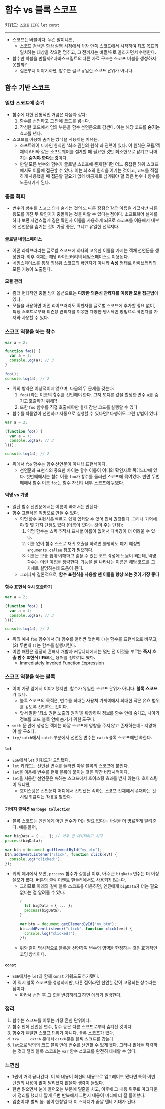 # 함수 vs 블록 스코프
키워드: `스코프` `IIFE` `let` `const`

<hr />

- 스코프는 버블이다. 무슨 말이냐면,
  - 스코프 검색은 항상 실행 시점에서 가장 안쪽 스코프에서 시작하여 최초 목표와 일치하는 대상을 찾으면 멈추고, 그 전까지는 바깥/위로 올라가면서 수행한다. 
- 함수만 버블을 만들까? 자바스크립트의 다른 자료 구조는 스코프 버블을 생성하지 못할까?
  - 결론부터 이야기하면, 함수는 결코 유일한 스코프 단위가 아니다. 

## 함수 기반 스코프
### 일반 스코프에 숨기
- 함수에 대한 전통적인 개념은 다음과 같다:
  1. 함수를 선언하고 그 안에 코드를 넣는다.
  2. 작성한 코드에서 임의 부분을 함수 선언문으로 감싼다. 이는 해당 코드를 **숨기는** 효과를 낸다.
- 스코프를 이용해 숨기는 방식을 사용하는 이유는,
  - 소프트웨어 디자인 원칙인 '최소 권한의 원칙'과 관련이 있다. 이 원칙은 모듈/객체의 API와 같은 소프트웨어를 설계할 때 필요한 것만 최소한으로 남기고 나머지는 **숨겨야 한다는 것**이다.
  - 만일 모든 변수와 함수가 글로벌 스코프에 존재한다면 어느 중첩된 하위 스코프에서도 이들에 접근할 수 있다. 이는 최소의 원칙을 어기는 것이고, 코드를 적절하게 사용했을 때 접근할 필요가 없어 비공개로 남겨둬야 할 많은 변수나 함수를 노출시키게 된다.
### 충돌 회피
- 변수와 함수를 스코프 안에 숨기는 것의 또 다른 장점은 같은 이름을 가졌지만 다른 용도를 가진 두 확인자가 충돌하는 것을 피할 수 있다는 점이다. 소프트웨어 설계를 하다 보면 자연스럽게 같은 확인자 이름을 사용하게 되므로 스코프를 이용해서 내부에 선언문을 숨기는 것이 가장 좋은, 그리고 유일한 선택지다.
#### 글로벌 네임스페이스
- 어떤 라이브러리는 글로벌 스코프에 하나의 고유한 이름을 가지는 객체 선언문을 생성한다. 이후 객체는 해당 라이브러리의 네임스페이스로 이용된다.
- 네임스페이스를 통해 최상위 스코프의 확인자가 아니라 **속성** 형태로 라이브러리의 모든 기능이 노출된다.
#### 모듈 관리
- 좀더 현대적인 충돌 방지 옵션으로는 **다양한 의존성 관리자를 이용한 모듈 접근법**이 있다.
- 모듈을 사용하면 어떤 라이브러리도 확인자를 글로벌 스코프에 추가할 필요 없이, 특정 스코프로부터 의존성 관리자를 이용한 다양한 명시적인 방법으로 확인자를 가져와 사용할 수 있다.

### 스코프 역할을 하는 함수
```js
var a = 2;

function foo() {
  var a = 3;
  console.log(a); // 3
}

foo();
console.log(a); // 2
```
- 위의 방식은 이상적이지 않으며, 다음의 두 문제를 갖는다:
  1. `foo()`라는 이름의 함수를 선언해야 한다. 그저 또다른 값을 할당한 변수 `a`를 숨기고 호출하기 위해?! 
  2. 또한 `foo` 함수를 직접 호출해야만 실제 감싼 코드를 실행할 수 있다.
- 함수를 이름없이 선언하고 자동으로 실행할 수 있다면? 다행히도 그런 방법이 있다:
```js
var a = 2;

(function foo() {
  var a = 3;
  console.log(a); // 3
})();

console.log(a); // 2
```
- 위에서 `foo` 함수는 함수 선언문이 아니라 표현식이다.
  - 선언문과 표현식의 중요한 차이는 함수 이름이 어디의 확인자로 묶이느냐에 있다. 첫번째에서는 함수 이름 `foo`가 함수를 둘러싼 스코프에 묶여있다. 반면 두번째에서 함수 이름 `foo`는 함수 자신의 내부 스코프에 묶였다.
 
#### 익명 vs 기명
- 일단 함수 선언문에서는 이름이 빠져서는 안된다.
- 함수 표현식은 익명으로 만들 수 있다.
  - 익명 함수 표현식은 빠르고 쉽게 입력할 수 있어 많이 권장된다. 그러나 기억해야 할 몇 가지 단점도 있다 (이름이 없다는 것이 주는 단점):
    1. 익명 함수는 스택 추적시 표시할 이름이 없어서 디버깅이 더 어려울 수 있다.
    2. 이름 없이 함수 스스로 재귀 호출을 하려면 불행히도 폐기 예정인 `arguments.callee` 참조가 필요하다.
    3. 이름은 보통 쉽게 이해하고 읽을 수 있는 코드 작성에 도움이 되는데, 익명 함수는 이런 이름을 생략한다. 기능을 잘 나타내는 이름은 해당 코드를 그 자체로 설명하는데 도움이 된다.
  - 그러니까 결론적으로, **함수 표현식을 사용할 땐 이름을 항상 쓰는 것이 가장 좋다**
#### 함수 표현식 즉시 호출하기
```js
var a = 2;

(function foo() {
  var a = 3;
  console.log(a); // 3
})();

console.log(a); // 2
```
- 위의 예시 `foo` 함수에서 (1) 함수를 둘러싼 첫번째 `()`는 함수를 표현식으로 바꾸고, (2) 두번째 `()`는 함수를 실행시킨다.
- 이런 패턴은 굉장히 흔해서 개발자 커뮤니티에서는 몇년 전 이것을 부르는 **즉시 호출 함수 표현식 IIFE**라는 용어를 정하기도 했다.
  - Immediately Invoked Function Expression

 ### 스코프 역할을 하는 블록
- 이미 가장 앞에서 이야기했지만, 함수가 유일한 스코프 단위가 아니다: **블록 스코프**가 있다.
   - 블록 스코프의 목적은, 변수를 최대한 사용처 가까이에서 최대한 작은 유효 범위를 갖도록 선언하는 것이다.
   - 앞서 말한 '최소 권한 노출의 원칙'을 확장하여 정보를 함수 안에 숨기고, 나아가 정보를 코드 블록 안에 숨기기 위한 도구다.
- `with` 문 안에 생성된 객체는 바깥 스코프에 영향을 주지 않고 존재하는데 - 지양해야 할 구조다.
- `try/catch`에서 `catch` 부분에서 선언된 변수는 `catch` 블록 스코프에만 속한다.
#### `let`
- `ES6`에서 `let` 키워드가 도입됐다.
- `let` 키워드는 선언된 변수를 둘러싼 아무 블록의 스코프에 붙인다.
- `let`을 이용해 변수를 현재 블록에 붙이는 것은 약간 비명시적이다.
- `let`을 사용한 선언문은 속하는 스코프에서 호이스팅 효과를 받지 않는다. 호이스팅이 뭐냐면,
  - 호이스팅은 선언문이 어디에서 선언됐든 속하는 스코프 전체에서 존재하는 것처럼 취급되는 작용을 말한다.
#### 가비지 콜렉션 `Garbage Collection`
- 블록 스코프는 엔진에게 어떤 변수가 더는 필요 없다는 사실을 더 명료하게 알려준다. 예를 들어,
```js
var bigData = { ... }; // 아주 큰 데이터라고 치자
process(bigData);

var btn = document.getElementById("my_btn");
btn.addEventListener("click", function click(evt) {
  console.log("clicked!");
});
```
- 위의 예시에서 보면, `process` 함수가 실행된 이후, 아주 큰 `bigData` 변수는 더 이상 쓸모가 없다. 버튼의 클릭 이벤트 핸들러에서도 사용되지 않는다.
  - 그러므로 아래와 같이 블록 스코프를 이용하면, 엔진에게 `bigData`가 더는 필요없다는 걸 알려줄 수 있다.
    ```js
    {
      let bigData = { ... };
      process(bigData);
    }

    var btn = document.getElementById("my_btn");
    btn.addEventListener("click", function click(evt) {
      console.log("clicked!");
    });
    ```
  - 위와 같이 명시적으로 블록을 선언하여 변수의 영역을 한정하는 것은 효과적인 코딩 방식이다.
#### `const`
- `ES6`에서는 `let`과 함께 `const` 키워드도 추가됐다.
- 이 역시 블록 스코프를 생성하지만, 다른 점이라면 선언한 값이 고정되는 상수라는 점이다.
  - 따라서 선언 후 그 값을 변경하려고 하면 에러가 발생한다.
 
### 정리
1. 함수는 스코프를 이루는 가장 흔한 단위이다.
2. 함수 안에 선언된 변수, 함수 등은 다른 스코프로부터 숨겨진 것이다.
3. 함수가 유일한 스코프 단위가 아니다. 블록 스코프가 있다.
4. `try ... catch` 문에서 `catch`문은 블록 스코프를 갖는다.
5. `let`으로 임의의 코드 블록 안에 변수를 선언할 수 있게 됐다. 그러나 많이들 착각하는 것과 달리 블록 스코프는 `var` 함수 스코프를 완전히 대체할 수 없다.

### 느낀점
- 1권이 거의 끝나간다. 이 책 내용이 최신의 내용으로 업그레이드 됐다면 특히 이번 단원의 내용이 많이 달라졌지 않을까 생각이 들었다.
- 한번 읽으면서 눈에 들어오는 부분에 밑줄을 치고, 이후에 그 내용 위주로 마크다운에 정리를 했더니 짧게 두번 반복해서 그런지 내용이 머리에 더 잘 들어왔다.
- 입춘이다! 벌써 봄. 봄이 한창일 때 이 스터디가 끝날 텐데 기대가 된다.
